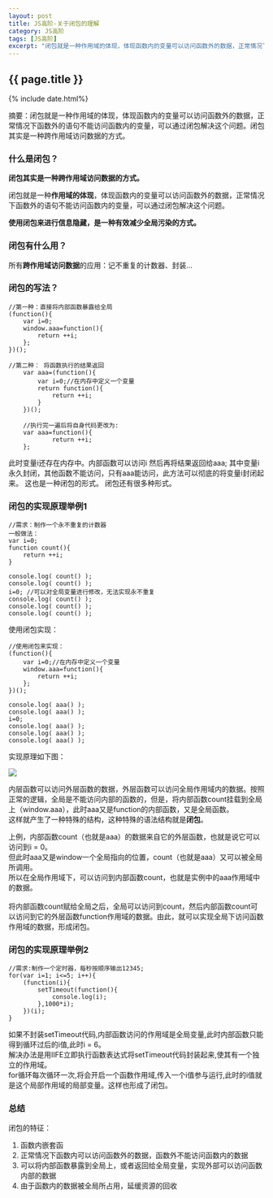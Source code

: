 ```yaml
---
layout: post
title: JS高阶-关于闭包的理解
category: JS高阶
tags: [JS高阶]
excerpt: "闭包就是一种作用域的体现，体现函数内的变量可以访问函数外的数据，正常情况下函数外的语句不能访问函数内的变量，可以通过闭包解决这个问题。闭包其实是一种跨作用域访问数据的方式。"
---
```

<h2>{{ page.title }}</h2>
{% include date.html%}
<p class="zhai">摘要：闭包就是一种作用域的体现，体现函数内的变量可以访问函数外的数据，正常情况下函数外的语句不能访问函数内的变量，可以通过闭包解决这个问题。闭包其实是一种跨作用域访问数据的方式。</p>

### 什么是闭包？ ###
**闭包其实是一种跨作用域访问数据的方式。**   

闭包就是一种**作用域的体现**，体现函数内的变量可以访问函数外的数据，正常情况下函数外的语句不能访问函数内的变量，可以通过闭包解决这个问题。  

**使用闭包来进行信息隐藏，是一种有效减少全局污染的方式。**
### 闭包有什么用？ ###
所有**跨作用域访问数据**的应用：记不重复的计数器、封装...
### 闭包的写法？ ###
	//第一种：直接将内部函数暴露给全局
	(function(){
		var i=0;
		window.aaa=function(){
			return ++i;
		};
	})();

	//第二种： 将函数执行的结果返回
		var aaa=(function(){
			var i=0;//在内存中定义一个变量
			return function(){
				return ++i;
			}
		})();

		//执行完一遍后将自身代码更改为:
		var aaa=function(){
				return ++i;
		};
此时变量i还存在内存中。内部函数可以访问i  然后再将结果返回给aaa;
其中变量i永久封闭，其他函数不能访问，只有aaa能访问，此方法可以彻底的将变量i封闭起来。 
这也是一种闭包的形式。 闭包还有很多种形式。

### 闭包的实现原理举例1 ###

	//需求：制作一个永不重复的计数器
	一般做法：
	var i=0;
	function count(){
		return ++i;
	}
	
	console.log( count() );
	console.log( count() );
	i=0; //可以对全局变量进行修改，无法实现永不重复
	console.log( count() );
	console.log( count() );
	console.log( count() );

使用闭包实现：

	//使用闭包来实现：
	(function(){
		var i=0;//在内存中定义一个变量
		window.aaa=function(){
			return ++i;
		};
	})();	
	
	console.log( aaa() );
	console.log( aaa() );
	i=0;
	console.log( aaa() );
	console.log( aaa() );
	console.log( aaa() );

实现原理如下图：

![](https://i.imgur.com/hQ9iAAV.png)

内层函数可以访问外层函数的数据，外层函数可以访问全局作用域内的数据。按照正常的逻辑，全局是不能访问内部的函数的，但是，将内部函数count挂载到全局上（window.aaa），此时aaa又是function的内部函数，又是全局函数。  
这样就产生了一种特殊的结构，这种特殊的语法结构就是**闭包**。

上例，内部函数count（也就是aaa）的数据来自它的外层函数，也就是说它可以访问到i = 0。  
但此时aaa又是window一个全局指向的位置，count（也就是aaa）又可以被全局所调用。  
所以在全局作用域下，可以访问到内部函数count，也就是实例中的aaa作用域中的数据。   
<br> 
将内部函数count赋给全局之后，全局可以访问到count，然后内部函数count可以访问到它的外层函数function作用域的数据。由此，就可以实现全局下访问函数作用域的数据，形成闭包。

### 闭包的实现原理举例2 ###

	//需求:制作一个定时器，每秒按顺序输出12345; 
	for(var i=1; i<=5; i++){
		(function(i){
			setTimeout(function(){
				console.log(i);
			},1000*i);
		})(i);
	}
		
如果不封装setTimeout代码,内部函数访问的作用域是全局变量,此时内部函数只能得到循环过后的i值,此时i = 6。		  
解决办法是用IIFE立即执行函数表达式将setTimeout代码封装起来,使其有一个独立的作用域。  
for循环每次循环一次,将会开启一个函数作用域,传入一个i值参与运行,此时的i值就是这个局部作用域的局部变量。这样也形成了闭包。
### 总结 ###


闭包的特征：

1. 函数内嵌套函
2. 正常情况下函数内可以访问函数外的数据，函数外不能访问函数内的数据
3. 可以将内部函数暴露到全局上，或者返回给全局变量，实现外部可以访问函数内部的数据
4. 由于函数内的数据被全局所占用，延缓资源的回收




